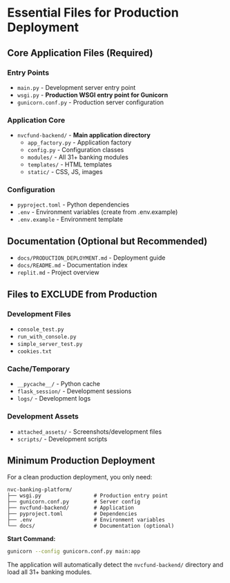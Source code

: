 # Essential Files for Production Deployment

## Core Application Files (Required)

### Entry Points
- `main.py` - Development server entry point
- `wsgi.py` - **Production WSGI entry point for Gunicorn**
- `gunicorn.conf.py` - Production server configuration

### Application Core  
- `nvcfund-backend/` - **Main application directory**
  - `app_factory.py` - Application factory
  - `config.py` - Configuration classes
  - `modules/` - All 31+ banking modules
  - `templates/` - HTML templates
  - `static/` - CSS, JS, images

### Configuration
- `pyproject.toml` - Python dependencies
- `.env` - Environment variables (create from .env.example)
- `.env.example` - Environment template

## Documentation (Optional but Recommended)
- `docs/PRODUCTION_DEPLOYMENT.md` - Deployment guide
- `docs/README.md` - Documentation index
- `replit.md` - Project overview

## Files to EXCLUDE from Production

### Development Files
- `console_test.py`
- `run_with_console.py` 
- `simple_server_test.py`
- `cookies.txt`

### Cache/Temporary
- `__pycache__/` - Python cache
- `flask_session/` - Development sessions
- `logs/` - Development logs

### Development Assets
- `attached_assets/` - Screenshots/development files
- `scripts/` - Development scripts

## Minimum Production Deployment

For a clean production deployment, you only need:

```
nvc-banking-platform/
├── wsgi.py                 # Production entry point
├── gunicorn.conf.py        # Server config
├── nvcfund-backend/        # Application
├── pyproject.toml          # Dependencies  
├── .env                    # Environment variables
└── docs/                   # Documentation (optional)
```

**Start Command:**
```bash
gunicorn --config gunicorn.conf.py main:app
```

The application will automatically detect the `nvcfund-backend/` directory and load all 31+ banking modules.